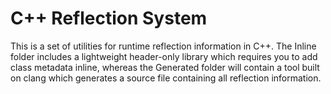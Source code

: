 # C++ Reflection System

This is a set of utilities for runtime reflection information in C++.  The Inline folder includes a lightweight header-only library which requires you to add class metadata inline, whereas the Generated folder will contain a tool built on clang which generates a source file containing all reflection information.
